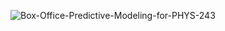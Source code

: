

![Box-Office-Predictive-Modeling-for-PHYS-243](https://github.com/tammysilva/tammyts.github.io/assets/86021390/aa8b63d7-3c27-46c0-8bf8-1a1eaf3b5498)
